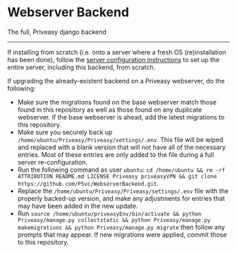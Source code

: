 # Webserver Backend
The full, Priveasy django backend

------------

If installing from scratch (i.e. onto a server where a fresh OS (re)installation has been done), follow the [server configuration instructions](https://github.com/P5vc/ServerConfigurations "server configuration instructions") to set up the entire server, including this backend, from scratch.

If upgrading the already-existent backend on a Priveasy webserver, do the following:
- Make sure the migrations found on the base webserver match those found in this repository as well as those found on any duplicate webserver. If the base webserver is ahead, add the latest migrations to this repository.
- Make sure you securely back up `/home/ubuntu/Priveasy/Priveasy/settings/.env`. This file will be wiped and replaced with a blank version that will not have all of the necessary entries. Most of these entries are only added to the file during a full server re-configuration.
- Run the following command as user `ubuntu`: `cd /home/ubuntu && rm -rf ATTRIBUTION README.md LICENSE Priveasy priveasyVPN && git clone https://github.com/P5vc/WebserverBackend.git`.
- Replace the `/home/ubuntu/Priveasy/Priveasy/settings/.env` file with the properly backed-up version, and make any adjustments for entries that may have been added in the new update.
- Run `source /home/ubuntu/priveasyEnv/bin/activate && python Priveasy/manage.py collectstatic && python Priveasy/manage.py makemigrations && python Priveasy/manage.py migrate` then follow any prompts that may appear. If new migrations were applied, commit those to this repository.
